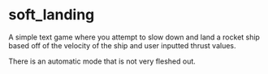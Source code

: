 # soft_landing

A simple text game where you attempt to slow down and land a rocket ship based off of the velocity of the ship and user inputted thrust values.

There is an automatic mode that is not very fleshed out.
